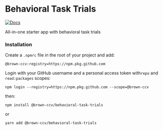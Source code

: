 # Behavioral Task Trials


[![Docs](https://img.shields.io/badge/docs-stable-blue.svg?style=flat-square)](https://brown-ccv.github.io/behavioral-task-trials/index.html)

All-in-one starter app with behavioral task trials

### Installation
Create a `.npmrc` file in the root of your project and add:

```
@brown-ccv:registry=https://npm.pkg.github.com
```

Login with your GitHub username and a personal access token with`repo` and `read:packages` scopes:

```
npm login --registry=https://npm.pkg.github.com --scope=@brown-ccv
```

then:

`npm install @brown-ccv/behavioral-task-trials`

or 

`yarn add @brown-ccv/behavioral-task-trials`
